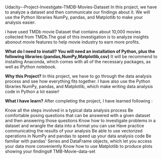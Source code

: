Udacity--Project-Investigate-TMDB-Movies-Dataset
In this project, we have to analyze a dataset and then communicate our findings about it. We will use the Python libraries NumPy, pandas, and Matplotlib to make your analysis easier.

i have used TMDb movie Dataset that contains about 10,000 movies collected from TMDb.The goal of this investigation is to analyze insights abonout movie features to help movie industry to earn more profits. 

**What do I need to install? You will need an installation of Python, plus the following libraries:(pandas,NumPy,Matplotlib,csv)**
It will be recommend to installing Anaconda, which comes with all of the necessary packages, as well as IPython notebook.

**Why this Project?**
In this project, we have to go through the data analysis process and see how everything fits together. I have also use the Python libraries NumPy, pandas, and Matplotlib, which make writing data analysis code in Python a lot easier!

**What I have learn?**
After completing the project, I have learned following :

Know all the steps involved in a typical data analysis process
Be comfortable posing questions that can be answered with a given dataset and then answering those questions
Know how to investigate problems in a dataset and wrangle the data into a format you can use
Have practice communicating the results of your analysis
Be able to use vectorized operations in NumPy and pandas to speed up your data analysis code
Be familiar with pandas' Series and DataFrame objects, which let you access your data more conveniently
Know how to use Matplotlib to produce plots showing your findings# TMB-Movie-data-set
